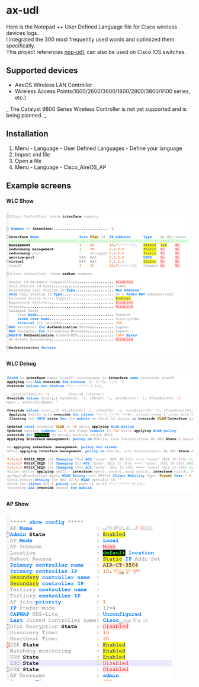 # ax-udl

Here is the Notepad ++ User Defined Language file for Cisco wireless devices logs.   
I integrated the 300 most frequently used words and optimized them specifically.  
This project references [npp-udl](https://github.com/click0/npp-udl), can also be used on Cisco IOS switches.  

## Supported devices

* AireOS Wireless LAN Controller
* Wireless Access Points(1600/2600/3600/1800/2800/3800/9100 series, etc.)

_ The Catalyst 9800 Series Wireless Controller is not yet supported and is being planned. _

## Installation

1. Menu - Language - User Defined Languages - Define your language
2. Import xml file
3. Open a file
4. Menu - Language - Cisco_AireOS_AP

## Example screens

#### WLC Show
![image](https://github.com/haifeli/ax-udl/raw/master/images/wlc_show.png)

#### WLC Debug
![image](https://github.com/haifeli/ax-udl/raw/master/images/wlc_debug.png)

#### AP Show
![image](https://github.com/haifeli/ax-udl/raw/master/images/ap_show.png)
